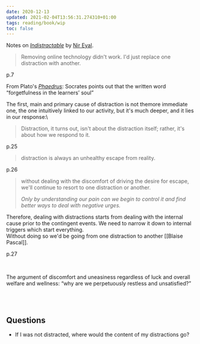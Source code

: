 ```yaml
---
date: 2020-12-13
updated: 2021-02-04T13:56:31.274310+01:00
tags: reading/book/wip
toc: false
---
```

Notes on <cite><a href="https://www.nirandfar.com/indistractable" target="_blank" rel="noopener noreferrer">Indistractable</a></cite> by [Nir Eyal](https://www.nirandfar.com/about-nir-eyal "About page on Nir Eyal official website").

> Removing online technology didn't work. I'd just replace one distraction with another.

p.7


From Plato's <cite><a href="https://classics.mit.edu/Plato/phaedrus.html">Phaedrus</a></cite>: Socrates points out that the written word <q cite="Socrates">forgetfulness in the learners’ soul</q>

The first, main and primary cause of distraction is not themore immediate one, the one intuitively linked to our activity, but it's much deeper, and it lies in our response:\
> Distraction, it turns out, isn't about the distraction itself; rather, it's about how we respond to it.

p.25

> distraction is always an unhealthy escape from reality.

p.26

> without dealing with the discomfort of driving the desire for escape, we'll continue to resort to one distraction or another.
> 
> *Only by understanding our pain can we begin to control it and find better ways to deal with negative urges.*

Therefore, dealing with distractions starts from dealing with the internal cause prior to the contingent events. We need to narrow it down to internal triggers which start everything.\
Without doing so we'd be going from one distraction to another [[Blaise Pascal]].

p.27

<br>

The argument of discomfort and uneasiness regardless of luck and overall welfare and wellness: <q>why are we perpetuously restless and unsatisfied?</q>

<br>
<br>

## Questions

- If I was not distracted, where would the content of my distractions go?